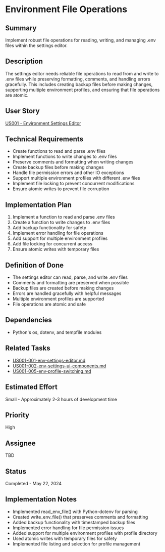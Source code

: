 # Environment File Operations

## Summary
Implement robust file operations for reading, writing, and managing .env files within the settings editor.

## Description
The settings editor needs reliable file operations to read from and write to .env files while preserving formatting, comments, and handling errors gracefully. This includes creating backup files before making changes, supporting multiple environment profiles, and ensuring that file operations are atomic.

## User Story
[US001 - Environment Settings Editor](../../userstories/done/US001-Settings-Editor.md)

## Technical Requirements
- Create functions to read and parse .env files
- Implement functions to write changes to .env files
- Preserve comments and formatting when writing changes
- Create backup files before making changes
- Handle file permission errors and other IO exceptions
- Support multiple environment profiles with different .env files
- Implement file locking to prevent concurrent modifications
- Ensure atomic writes to prevent file corruption

## Implementation Plan
1. Implement a function to read and parse .env files
2. Create a function to write changes to .env files
3. Add backup functionality for safety
4. Implement error handling for file operations
5. Add support for multiple environment profiles
6. Add file locking for concurrent access
7. Ensure atomic writes with temporary files

## Definition of Done
- The settings editor can read, parse, and write .env files
- Comments and formatting are preserved when possible
- Backup files are created before making changes
- Errors are handled gracefully with helpful messages
- Multiple environment profiles are supported
- File operations are atomic and safe

## Dependencies
- Python's os, dotenv, and tempfile modules

## Related Tasks
- [US001-001-env-settings-editor.md](US001-001-env-settings-editor.md)
- [US001-002-env-settings-ui-components.md](US001-002-env-settings-ui-components.md)
- [US001-005-env-profile-switching.md](US001-005-env-profile-switching.md)

## Estimated Effort
Small - Approximately 2-3 hours of development time

## Priority
High

## Assignee
TBD

## Status
Completed - May 22, 2024

## Implementation Notes
- Implemented read_env_file() with Python-dotenv for parsing
- Created write_env_file() that preserves comments and formatting
- Added backup functionality with timestamped backup files
- Implemented error handling for file permission issues
- Added support for multiple environment profiles with profile directory
- Used atomic writes with temporary files for safety
- Implemented file listing and selection for profile management 